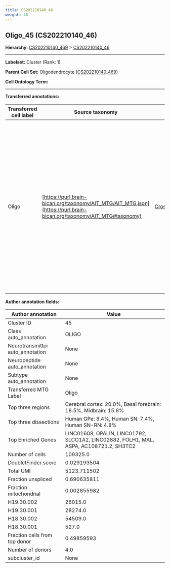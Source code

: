 ```yaml
---
title: CS202210140_46
weight: 46
---
```

## Oligo_45 (CS202210140_46)
<b>Hierarchy: </b>
[CS202210140_469](https://purl.brain-bican.org/taxonomy/CS202210140#CS202210140_469) >
[CS202210140_46](https://purl.brain-bican.org/taxonomy/CS202210140#CS202210140_46)

---


**Labelset:** Cluster (Rank: 1)

**Parent Cell Set:** Oligodendrocyte ([CS202210140_469](https://purl.brain-bican.org/taxonomy/CS202210140#CS202210140_469))



**Cell Ontology Term:** 

[MARKER GENES.]: #


---

[TRANSFERRED ANNOTATIONS.]: #


**Transferred annotations:**

| Transferred cell label | Source taxonomy | Source node accession | Algorithm name | Comment |
|------------------------|-----------------|-----------------------|----------------|---------|
|Oligo|[https://purl.brain-bican.org/taxonomy/AIT_MTG/AIT_MTG.json](https://purl.brain-bican.org/taxonomy/AIT_MTG#taxonomy)|[CrossArea_subclass:491edde6ce](https://purl.brain-bican.org/taxonomy/AIT_MTG#CrossArea_subclass_491edde6ce)||We performed PCA (50 components) on our full dataset, trained a random forest classifier (scikit-learn, class_ weight=‘balanced’, max_depth=50) on the MTG labels, and then predicted labels for all cells. We labeled each cluster with the mode of its constituent cells if two conditions were met: more than 0.8 of predicted labels matched the mode, and the mean probability of these pre- dictions was greater than 0.8.|

[AUTHOR ANNOTATION FIELDS.]: #


**Author annotation fields:**

| Author annotation | Value |
|-------------------|-------|
|Cluster ID|45|
|Class auto_annotation|OLIGO|
|Neurotransmitter auto_annotation|None|
|Neuropeptide auto_annotation|None|
|Subtype auto_annotation|None|
|Transferred MTG Label|Oligo|
|Top three regions|Cerebral cortex: 20.0%, Basal forebrain: 18.5%, Midbrain: 15.8%|
|Top three dissections|Human GPe: 8.4%, Human SN: 7.4%, Human SN-RN: 4.8%|
|Top Enriched Genes|LINC01608, OPALIN, LINC01792, SLCO1A2, LINC02882, FOLH1, MAL, ASPA, AC108721.2, SH3TC2|
|Number of cells|109325.0|
|DoubletFinder score|0.029193504|
|Total UMI|5123.711502|
|Fraction unspliced|0.690635811|
|Fraction mitochondrial|0.002855982|
|H19.30.002|26015.0|
|H19.30.001|28274.0|
|H18.30.002|54509.0|
|H18.30.001|527.0|
|Fraction cells from top donor|0.49859593|
|Number of donors|4.0|
|subcluster_id|None|
